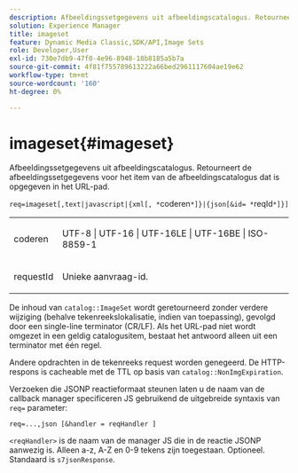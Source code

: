 ```yaml
---
description: Afbeeldingssetgegevens uit afbeeldingscatalogus. Retourneert de afbeeldingssetgegevens voor het item van de afbeeldingscatalogus dat is opgegeven in het URL-pad.
solution: Experience Manager
title: imageset
feature: Dynamic Media Classic,SDK/API,Image Sets
role: Developer,User
exl-id: 730e7db9-47f0-4e96-8948-18b8185a5b7a
source-git-commit: 4f81f755789613222a66bed2961117604ae19e62
workflow-type: tm+mt
source-wordcount: '160'
ht-degree: 0%

---
```


# imageset{#imageset}

Afbeeldingssetgegevens uit afbeeldingscatalogus. Retourneert de afbeeldingssetgegevens voor het item van de afbeeldingscatalogus dat is opgegeven in het URL-pad.

`req=imageset[,text|javascript|{xml[, *`coderen`*]}|{json[&id= *`reqId`*]}]`

<table id="simpletable_86FF9E59B11D4C408F0D932D46CC2F8E"> 
 <tr class="strow"> 
  <td class="stentry"> <p><span class="codeph"><span class="varname"> coderen</span></span> </p> </td> 
  <td class="stentry"> <p><span class="codeph"> UTF-8 | UTF-16 | UTF-16LE | UTF-16BE | ISO-8859-1</span> </p></td> 
 </tr> 
 <tr class="strow"> 
  <td class="stentry"> <p><span class="codeph"><span class="varname"> requestId</span></span> </p></td> 
  <td class="stentry"> <p>Unieke aanvraag-id. </p></td> 
 </tr> 
</table>

De inhoud van `catalog::ImageSet` wordt geretourneerd zonder verdere wijziging (behalve tekenreekslokalisatie, indien van toepassing), gevolgd door een single-line terminator (CR/LF). Als het URL-pad niet wordt omgezet in een geldig catalogusitem, bestaat het antwoord alleen uit een terminator met één regel.

Andere opdrachten in de tekenreeks request worden genegeerd. De HTTP-respons is cacheable met de TTL op basis van `catalog::NonImgExpiration`.

Verzoeken die JSONP reactieformaat steunen laten u de naam van de callback manager specificeren JS gebruikend de uitgebreide syntaxis van `req=` parameter:

`req=...,json [&handler = reqHandler ]`

`<reqHandler>` is de naam van de manager JS die in de reactie JSONP aanwezig is. Alleen a-z, A-Z en 0-9 tekens zijn toegestaan. Optioneel. Standaard is `s7jsonResponse`.
